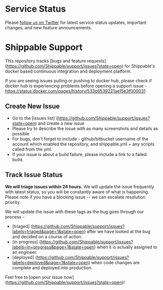 Service Status
===============
Please [follow us on Twitter](https://twitter.com/BeShippable) for latest service status updates, important changes, and new feature announcements.

Shippable Support
=================

This repository tracks [bugs and feature requests] (https://github.com/Shippable/support/issues?state=open) for Shippable's docker based continuous integration and deployment platform.

If you are seeing issues pulling or pushing to docker hub, please check if docker hub is experiencing problems before opening a support issue - https://status.docker.com/pages/history/533c6539221ae15e3f000031

Create New Issue 
------------

* Go to the [issues list] (https://github.com/Shippable/support/issues?state=open) and create a new issue
* Please try to describe the issue with as many screenshots and details as possible
* For bugs, don't forget to include - github/bitbucket username of the account which enabled the repository, and shippable.yml + any scripts called from the yml.
* If your issue is about a build failure, please include a link to a failed build.


Track Issue Status 
------------

**We will triage issues within 24 hours.** We will update the issue frequently with latest status, so you will be constantly aware of what is happening.  Please note if you have a blocking issue -- we can escalate resolution priority. 

We will update the issue with these tags as the bug goes through our process -
* [triaged] (https://github.com/Shippable/support/issues?labels=triaged&page=1&state=open) after we have looked at the bug and decided on a course of action.
* [in progress] (https://github.com/Shippable/support/issues?labels=in+progress&page=1&state=open) when it is actually assigned to an engineer. 
* [deployed] (https://github.com/Shippable/support/issues?labels=deployed&page=1&state=open) when code changes are complete and deployed into production.

Feel free to [open your issue now] (https://github.com/Shippable/support/issues?state=open)!
